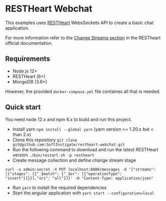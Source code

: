 # RESTHeart Webchat

This examples uses [RESTHeart](https://restheart.org) WebsSockets API to create a basic chat application.

For more information refer to the [Change Streams section](https://restheart.org/docs/change-streams/) in the RESTheart official documentation.

## Requirements

- Node.js 12+
- RESTHeart (6+)
- MongoDB (3.6+)

However, the provided `docker-compose.yml` file containes all that is needed.

## Quick start

You need node 12.x and npm 6.x to build and run this project.

- Install yarn `npm install --global yarn` (yarn version >= 1.20.x but < than 2.x)
- Clone this repository `git clone git@github.com:SoftInstigate/restheart-webchat.git`
- Run the following command to download and run the latest RESTHeart version `./bin/restart.sh -p restheart`
- Create message collection and define change stream stage
```
curl -u admin:secret -X PUT localhost:8080/messages -d '{"streams": [{"stages": [{"_$match": {"_$or": [{"operationType": "insert"}]}}],"uri": "all"}]}' -H "Content-Type: application/json"
```
- Run `yarn` to install the required dependencies
- Start the angular application with `yarn start --configuration=local`
